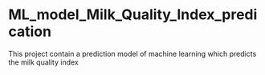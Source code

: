 # ML_model_Milk_Quality_Index_predication
This project contain a prediction model of machine learning which predicts the milk quality index 
